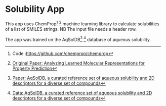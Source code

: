 # Solubility App
This app uses ChemProp[^1] [^2] machine learning library to calculate solubilities of a list of SMILES strings. NB The input file needs a header row.

The app was trained on the AqSolDB[^3] [^4] database of aqueous solubility.

[^1]: Code :https://github.com/chemprop/chemprop 

[^2]: [Original Paper: Analyzing Learned Molecular Representations for Property Prediction](https://pubs.acs.org/doi/full/10.1021/acs.jcim.9b00237)

[^3]: [Paper: AqSolDB, a curated reference set of aqueous solubility and 2D descriptors for a diverse set of compounds](https://www.nature.com/articles/s41597-019-0151-1)

[^4]: [Data: AqSolDB, a curated reference set of aqueous solubility and 2D descriptors for a diverse set of compounds](https://dataverse.harvard.edu/dataset.xhtml?persistentId=doi:10.7910/DVN/OVHAW8)